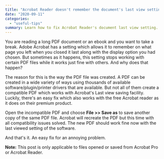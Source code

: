 ```yaml
---
title: "Acrobat Reader doesn't remember the document's last view settings - Solution"
date: "2020-09-11"
categories: 
  - "useful-tips"
summary: Learn how to fix Acrobat Reader's document last view setting.
---
```


You are reading a long PDF document or an ebook and you want to take a break. Adobe Acrobat has a setting which allows it to remember on what page you left when you closed it last along with the display option you had chosen. But sometimes as it happens, this setting stops working with certain PDF files while it works just fine with others. And why does that happen?

The reason for this is the way the PDF file was created. A PDF can be created in a wide variety of ways using thousands of available software/plugin/printer drivers that are available. But not all of them create a compatible PDF which works with Acrobat's Last view saving facility. Luckily, there's an easy fix which also works with the free Acrobat reader as it does on their premium product.

Open the incompatible PDF and choose **File >> Save as** to save another copy of the same PDF file. Acrobat will recreate the PDF but this time with all compatibility issues solved. The new PDF should work fine now with the last viewed setting of the software.

And that's it. An easy fix for an annoying problem.

**Note:** This post is only applicable to files opened or saved from Acrobat Pro or Acrobat Reader.
